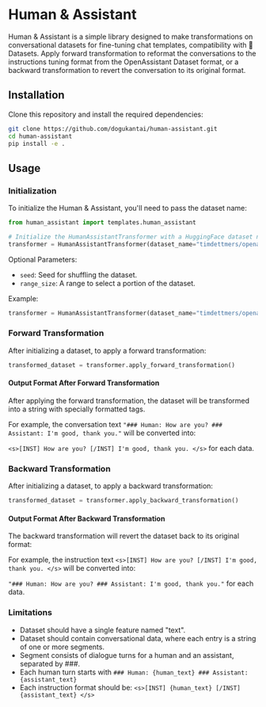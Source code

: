 # Human & Assistant

Human & Assistant is a simple library designed to make transformations on conversational datasets for fine-tuning chat templates, compatibility with 🤗 Datasets. Apply forward transformation to reformat the conversations to the instructions tuning format from the OpenAssistant Dataset format, or a backward transformation to revert the conversation to its original format.

## Installation

Clone this repository and install the required dependencies:

```bash
git clone https://github.com/dogukantai/human-assistant.git
cd human-assistant
pip install -e .
```

## Usage

### Initialization

To initialize the Human & Assistant, you'll need to pass the dataset name:

```python
from human_assistant import templates.human_assistant

# Initialize the HumanAssistantTransformer with a HuggingFace dataset name
transformer = HumanAssistantTransformer(dataset_name="timdettmers/openassistant-guanaco")
```

Optional Parameters:

- `seed`: Seed for shuffling the dataset.
- `range_size`: A range to select a portion of the dataset.

Example:

```python
transformer = HumanAssistantTransformer(dataset_name="timdettmers/openassistant-guanaco", seed=42, range_size=100)
```

### Forward Transformation

After initializing a dataset, to apply a forward transformation:

```python
transformed_dataset = transformer.apply_forward_transformation()
```

#### Output Format After Forward Transformation

After applying the forward transformation, the dataset will be transformed into a string with specially formatted tags. 

For example, the conversation text `"### Human: How are you? ### Assistant: I'm good, thank you."` will be converted into:

`<s>[INST] How are you? [/INST] I'm good, thank you. </s>` for each data.

### Backward Transformation

After initializing a dataset, to apply a backward transformation:

```python
transformed_dataset = transformer.apply_backward_transformation()
```

#### Output Format After Backward Transformation

The backward transformation will revert the dataset back to its original format:

For example, the instruction text `<s>[INST] How are you? [/INST] I'm good, thank you. </s>` will be converted into:

`"### Human: How are you? ### Assistant: I'm good, thank you."` for each data.

### Limitations

- Dataset should have a single feature named "text".
- Dataset should contain conversational data, where each entry is a string of one or more segments.
- Segment consists of dialogue turns for a human and an assistant, separated by ###.
- Each human turn starts with `### Human: {human_text} ### Assistant: {assistant_text}`
- Each instruction format should be: `<s>[INST] {human_text} [/INST] {assistant_text} </s>`
